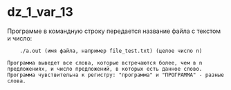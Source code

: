 # dz_1_var_13
  Программе в командную строку передается название файла с текстом и число:

		./a.out (имя файла, например file_test.txt) (целое число n)

	Программа выведет все слова, которые встречаются более, чем в n предложениях, и число предложений, в которых есть данное слово.
	Программа чувствительна к регистру: "программа" и "ПРОГРАММА" - разные слова.
